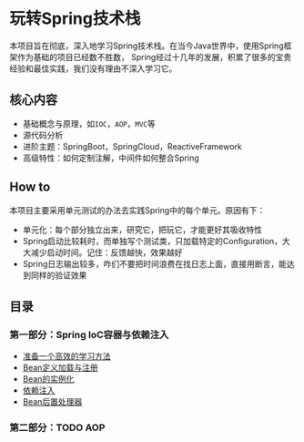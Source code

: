# 玩转Spring技术栈

本项目旨在彻底，深入地学习Spring技术栈。在当今Java世界中，使用Spring框架作为基础的项目已经数不胜数，
Spring经过十几年的发展，积累了很多的宝贵经验和最佳实践，我们没有理由不深入学习它。

## 核心内容

- 基础概念与原理，如`IOC`，`AOP`，`MVC`等
- 源代码分析
- 进阶主题：SpringBoot，SpringCloud，ReactiveFramework
- 高级特性：如何定制注解，中间件如何整合Spring

## How to

本项目主要采用单元测试的办法去实践Spring中的每个单元。原因有下：

- 单元化：每个部分独立出来，研究它，把玩它，才能更好其吸收特性
- Spring启动比较耗时，而单独写个测试类，只加载特定的Configuration，大大减少启动时间。记住：反馈越快，效果越好
- Spring日志输出较多，咋们不要把时间浪费在找日志上面，直接用断言，能达到同样的验证效果

## 目录

### 第一部分：Spring IoC容器与依赖注入

- [准备一个高效的学习方法](./doc/01-prepare.md)
- [Bean定义加载与注册](./doc/02-how-to-register-bean.md)
- [Bean的实例化](./doc/03-how-to-instantiate-bean.md)
- [依赖注入](./doc/04-how-bean-injected.md)
- [Bean后置处理器](./doc/05-bean-post-processor.md)

### 第二部分：TODO AOP